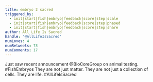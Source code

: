 ```yaml
---
title: embryo 2 sacred
triggered_by:
  - init|start|fish|embryo|feedback|score|step|scale
  - init|start|fish|embryo|feedback|score|step|phased
  - init|start|fish|embryo|feedback|score|step|share
author: All Life Is Sacred
handle: '@AllLifeIsSacred'
numLoves: 4
numRetweets: 78
numComments: 17
---
```

Just saw recent announcement @BioCoreGroup on animal testing. #FishEmbryos They are not just matter. They are not just a collection of cells. They are life. #AllLifeIsSacred
